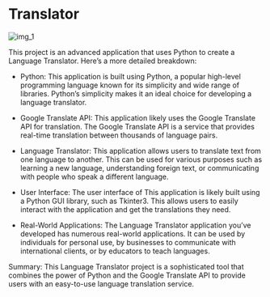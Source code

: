 # Translator

![img_1](https://github.com/Naumaan777/Translator/assets/115418662/22b58280-1c0e-4e48-8cc5-bf89ccafaeb2)

This project is an advanced application that uses Python to create a Language Translator. Here’s a more detailed breakdown:

* Python: This application is built using Python, a popular high-level programming language known for its simplicity and wide range of libraries. Python’s simplicity makes it an ideal choice for developing a language translator.

* Google Translate API: This application likely uses the Google Translate API for translation. The Google Translate API is a service that provides real-time translation between thousands of language pairs.
  
* Language Translator: This application allows users to translate text from one language to another. This can be used for various purposes such as learning a new language, understanding foreign text, or communicating with people who speak a different language.

* User Interface: The user interface of This application is likely built using a Python GUI library, such as Tkinter3. This allows users to easily interact with the application and get the translations they need.

* Real-World Applications: The Language Translator application you’ve developed has numerous real-world applications. It can be used by individuals for personal use, by businesses to communicate with international clients, or by educators to teach languages.

Summary: This Language Translator project is a sophisticated tool that combines the power of Python and the Google Translate API to provide users with an easy-to-use language translation service.
